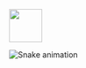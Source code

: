 
<a href="https://www.linkedin.com/in/anatoliiperfun" title="LinkedIn">
<img src="https://cdn.jsdelivr.net/gh/devicons/devicon/icons/linkedin/linkedin-original.svg" height="60px" /> 
</a>

<br>

![Snake animation](https://github.com/AnatoliiPerfun/snake/blob/output/github-grid.svg)
